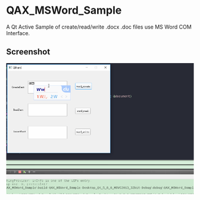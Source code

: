 # QAX_MSWord_Sample
A Qt Active Sample of create/read/write .docx .doc files use MS Word COM Interface.

## Screenshot
![Screenshot](https://raw.githubusercontent.com/Zalafina/QAX_MSWord_Sample/master/docs/word_test.gif)

